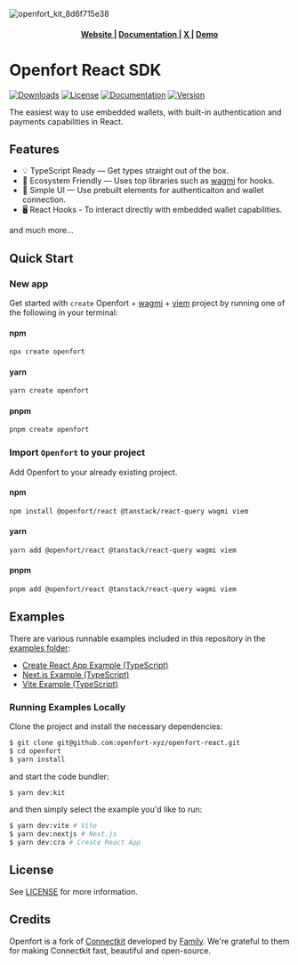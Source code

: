 ![openfort_kit_8d6f715e38](https://github.com/user-attachments/assets/e652c9d8-c2ff-4f13-b046-405338fdea01)

<div align="center">
  <h4>
    <a href="https://www.openfort.io/">
      Website
    </a>
    <span> | </span>
    <a href="https://www.openfort.io/docs/products/embedded-wallet/react/">
      Documentation
    </a>
    <span> | </span>
    <a href="https://x.com/openfort_hq">
      X
    </a>
   <span> | </span>
    <a href="https://playground.openfort.io/">
      Demo
    </a>
  </h4>
</div>


# Openfort React SDK

[![Downloads](https://img.shields.io/npm/dm/@openfort/react.svg)](https://www.npmjs.com/package/@openfort/react)
[![License](https://img.shields.io/badge/license-MIT-green.svg)](LICENSE)
[![Documentation](https://img.shields.io/badge/docs-openfort.io-blue)](https://www.openfort.io/docs/products/embedded-wallet/react/)
[![Version](https://img.shields.io/npm/v/@openfort/react.svg)](https://www.npmjs.org/package/@openfort/react)


The easiest way to use embedded wallets, with built-in authentication and payments capabilities in React.

## Features

- 💡 TypeScript Ready — Get types straight out of the box.
- 🌱 Ecosystem Friendly — Uses top libraries such as [wagmi](https://github.com/wagmi-dev/wagmi) for hooks.
- 🎨 Simple UI — Use prebuilt elements for authenticaiton and wallet connection.
- 🖥️ React Hooks - To interact directly with embedded wallet capabilities.

and much more...

## Quick Start

### New app

Get started with `create` Openfort + [wagmi](https://wagmi.sh/) + [viem](https://viem.sh) project by running one of the following in your terminal:

#### npm

```sh
npx create openfort
```

#### yarn

```sh
yarn create openfort
```

#### pnpm

```sh
pnpm create openfort
```

### Import `Openfort` to your project

Add Openfort to your already existing project.

#### npm

```sh
npm install @openfort/react @tanstack/react-query wagmi viem
```

#### yarn

```sh
yarn add @openfort/react @tanstack/react-query wagmi viem
```

#### pnpm

```sh
pnpm add @openfort/react @tanstack/react-query wagmi viem
```

## Examples

There are various runnable examples included in this repository in the [examples folder](https://github.com/openfort-xyz/openfort-react/tree/main/examples):

- [Create React App Example (TypeScript)](https://github.com/openfort-xyz/openfort-react/tree/main/examples/cra)
- [Next.js Example (TypeScript)](https://github.com/openfort-xyz/openfort-react/tree/main/examples/nextjs)
- [Vite Example (TypeScript)](https://github.com/openfort-xyz/openfort-react/tree/main/examples/vite)

### Running Examples Locally

Clone the project and install the necessary dependencies:

```sh
$ git clone git@github.com:openfort-xyz/openfort-react.git
$ cd openfort
$ yarn install
```

and start the code bundler:

```sh
$ yarn dev:kit
```

and then simply select the example you'd like to run:

```sh
$ yarn dev:vite # Vite
$ yarn dev:nextjs # Next.js
$ yarn dev:cra # Create React App
```

## License

See [LICENSE](https://github.com/openfort-xyz/openfort-react/blob/main/LICENSE) for more information.

## Credits

Openfort is a fork of [Connectkit](https://github.com/openfort-xyz/openfort-react) developed by [Family](https://family.co). We're grateful to them for making Connectkit fast, beautiful and open-source.
